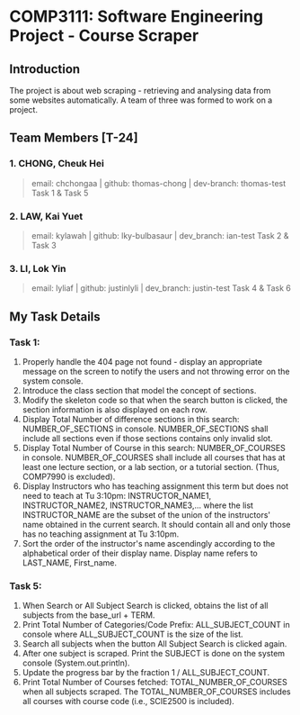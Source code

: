 # COMP3111: Software Engineering Project - Course Scraper

## Introduction
The project is about web scraping - retrieving and analysing data from some websites automatically. A team of three was formed to work on a project.

## Team Members [T-24]

### 1. CHONG, Cheuk Hei
> email: chchongaa | github: thomas-chong | dev-branch: thomas-test
> Task 1 & Task 5

### 2. LAW, Kai Yuet
> email: kylawah | github: lky-bulbasaur | dev_branch: ian-test
> Task 2 & Task 3

### 3. LI, Lok Yin
> email: lyliaf | github: justinlyli | dev_branch: justin-test
> Task 4 & Task 6

## My Task Details

### Task 1:
1. Properly handle the 404 page not found - display an appropriate message on the screen to notify the users and not throwing error on the system console.
2. Introduce the class section that model the concept of sections.
3. Modify the skeleton code so that when the search button is clicked, the section information is also displayed on each row.
4. Display Total Number of difference sections in this search: NUMBER_OF_SECTIONS in console. NUMBER_OF_SECTIONS shall include all sections even if those sections contains only invalid slot.
5. Display Total Number of Course in this search: NUMBER_OF_COURSES in console. NUMBER_OF_COURSES shall include all courses that has at least one lecture section, or a lab section, or a tutorial section. (Thus, COMP7990 is excluded).
6. Display Instructors who has teaching assignment this term but does not need to teach at Tu 3:10pm: INSTRUCTOR_NAME1, INSTRUCTOR_NAME2, INSTRUCTOR_NAME3,... where the list INSTRUCTOR_NAME are the subset of the union of the instructors' name obtained in the current search. It should contain all and only those has no teaching assignment at Tu 3:10pm.
7. Sort the order of the instructor's name ascendingly according to the alphabetical order of their display name. Display name refers to LAST_NAME, First_name.

### Task 5:
1. When Search or All Subject Search is clicked, obtains the list of all subjects from the base_url + TERM.
2. Print Total Number of Categories/Code Prefix: ALL_SUBJECT_COUNT in console where ALL_SUBJECT_COUNT is the size of the list.
3. Search all subjects when the button All Subject Search is clicked again.
4. After one subject is scraped. Print the SUBJECT is done on the system console (System.out.println).
5. Update the progress bar by the fraction 1 / ALL_SUBJECT_COUNT.
6. Print Total Number of Courses fetched: TOTAL_NUMBER_OF_COURSES when all subjects scraped. The TOTAL_NUMBER_OF_COURSES includes all courses with course code (i.e., SCIE2500 is included).
